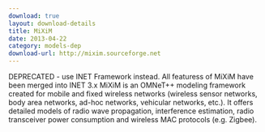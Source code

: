 ```yaml
---
download: true
layout: download-details
title: MiXiM
date: 2013-04-22
category: models-dep
download-url: http://mixim.sourceforge.net
---
```


DEPRECATED - use INET Framework instead. All featuress of MiXiM have been merged into INET 3.x
MiXiM is an OMNeT++ modeling framework created for mobile and fixed wireless networks (wireless sensor networks, body area networks, ad-hoc networks, vehicular networks, etc.). It offers detailed models of radio wave propagation, interference estimation, radio transceiver power consumption and wireless MAC protocols (e.g. Zigbee).
